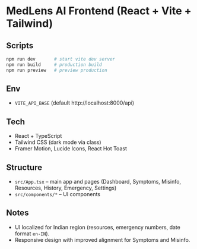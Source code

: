 # MedLens AI Frontend (React + Vite + Tailwind)

## Scripts
```bash
npm run dev       # start vite dev server
npm run build     # production build
npm run preview   # preview production
```

## Env
- `VITE_API_BASE` (default http://localhost:8000/api)

## Tech
- React + TypeScript
- Tailwind CSS (dark mode via class)
- Framer Motion, Lucide Icons, React Hot Toast

## Structure
- `src/App.tsx` – main app and pages (Dashboard, Symptoms, Misinfo, Resources, History, Emergency, Settings)
- `src/components/*` – UI components

## Notes
- UI localized for Indian region (resources, emergency numbers, date format `en-IN`).
- Responsive design with improved alignment for Symptoms and Misinfo.
